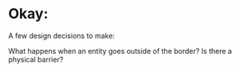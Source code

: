 

# Okay:
A few design decisions to make:



What happens when an entity goes outside of the border?
Is there a physical barrier?


